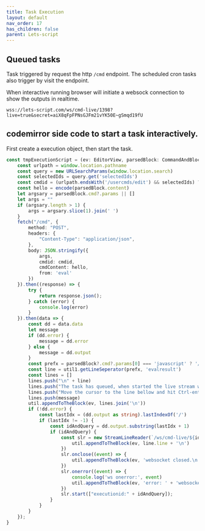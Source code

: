 ```yaml
---
title: Task Execution
layout: default
nav_order: 17 
has_children: false
parent: Lets-script
---
```


## Queued tasks

Task triggered by request the http `/cmd` endpoint. The scheduled cron tasks also trigger by visit the endpoint.

When interactive running browser will initiate a websock connection to show the outputs in realtime.

`wss://lets-script.com/ws/cmd-live/1398?live=true&secret=aiX8qFpFPNsGJFm21vYK50E~gSmqd19fU`


## codemirror side code to start a task interactively.

First create a execution object, then start the task.

```typescript
const tmpExecutionScript = (ev: EditorView, parsedBlock: CommandAndBlockContent) => {
	const urlpath = window.location.pathname
	const query = new URLSearchParams(window.location.search)
	const selectedIds = query.get('selectedIds')
	const cmdid = (urlpath.endsWith('/usercmds/edit') && selectedIds) ? selectedIds : null
	const hello = encode(parsedBlock.content)
	let argsary = parsedBlock.cmd?.params || []
	let args = ""
	if (argsary.length > 1) {
		args = argsary.slice(1).join(' ')
	}
	fetch("/cmd", {
		method: "POST",
		headers: {
			"Content-Type": "application/json",
		},
		body: JSON.stringify({
			args,
			cmdid: cmdid,
			cmdContent: hello,
			from: 'eval'
		})
	}).then((response) => {
		try {
			return response.json();
		} catch (error) {
			console.log(error)
		}
	}).then(data => {
		const dd = data.data
		let message
		if (dd.error) {
			message = dd.error
		} else {
			message = dd.output
		}
		const prefx = parsedBlock?.cmd?.params[0] === 'javascript' ? '// ' : '# '
		const line = util1.getLineSeperator(prefx, 'evalresult')
		const lines = []
		lines.push("\n" + line)
		lines.push("The task has queued, when started the live stream will show bellow.")
		lines.push("Move the cursor to the line bellow and hit Ctrl-enter to query the result of the task.")
		lines.push(message)
		util.appendToTheBlock(ev, lines.join('\n'))
		if (!dd.error) {
			const lastIdx = (dd.output as string).lastIndexOf('/')
			if (lastIdx != -1) {
				const idAndQuery = dd.output.substring(lastIdx + 1)
				if (idAndQuery) {
					const slr = new StreamLineReader(`/ws/cmd-live/${idAndQuery}`, (line) => {
						util.appendToTheBlock(ev, line.line + '\n')
					})
					slr.onclose((event) => {
						util.appendToTheBlock(ev, 'websocket closed.\n')
					})
					slr.onerror((event) => {
						console.log('ws onerror:', event)
						util.appendToTheBlock(ev, 'error: ' + 'websocket throw an error.\n')
					})
					slr.start(["executionid:" + idAndQuery]);
				}
			}
		}
	});
}
```